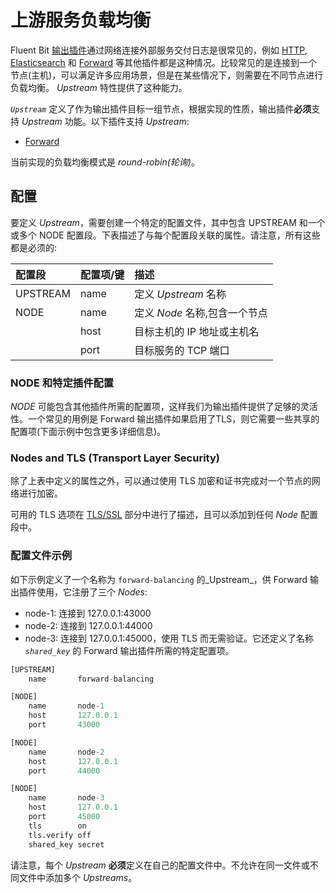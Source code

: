 # 上游服务负载均衡

Fluent Bit [输出插件](pipeline/outputs)通过网络连接外部服务交付日志是很常见的，例如 [HTTP](../../pipeline/outputs/http.md), [Elasticsearch](../../pipeline/outputs/elasticsearch.md) 和 [Forward](pipeline/outputs/forward.md) 等其他插件都是这种情况。比较常见的是连接到一个节点\(主机\)，可以满足许多应用场景，但是在某些情况下，则需要在不同节点进行负载均衡。 _Upstream_ 特性提供了这种能力。

_`Upstream`_ 定义了作为输出插件目标一组节点，根据实现的性质，输出插件**必须**支持 _Upstream_ 功能。以下插件支持 _Upstream_:

* [Forward](pipeline/outputs/forward.md)

当前实现的负载均衡模式是 _round-robin\(轮询\)_。

## 配置 <a id="configuration"></a>

要定义 _Upstream_，需要创建一个特定的配置文件，其中包含 UPSTREAM 和一个或多个 NODE 配置段。下表描述了与每个配置段关联的属性。请注意，所有这些都是必须的:

| 配置段 | 配置项/键 | 描述 |
| :--- | :--- | :--- |
| UPSTREAM | name | 定义 _Upstream_ 名称 |
| NODE | name | 定义 _Node_ 名称,包含一个节点 |
|  | host | 目标主机的 IP 地址或主机名 |
|  | port | 目标服务的 TCP 端口 |

### NODE 和特定插件配置 <a id="nodes-and-specific-plugin-configuration"></a>

_NODE_ 可能包含其他插件所需的配置项，这样我们为输出插件提供了足够的灵活性。一个常见的用例是 Forward 输出插件如果启用了TLS，则它需要一些共享的配置项\(下面示例中包含更多详细信息\)。

### Nodes and TLS \(Transport Layer Security\)

除了上表中定义的属性之外，可以通过使用 TLS 加密和证书完成对一个节点的网络进行加密。

可用的 TLS 选项在 [TLS/SSL](../security.md) 部分中进行了描述，且可以添加到任何 _Node_ 配置段中。

### 配置文件示例 <a id="configuration-file-example"></a>

如下示例定义了一个名称为 `forward-balancing` 的_Upstream_，供 Forward 输出插件使用，它注册了三个 _Nodes_:

* node-1: 连接到 127.0.0.1:43000
* node-2: 连接到 127.0.0.1:44000
* node-3: 连接到 127.0.0.1:45000，使用 TLS 而无需验证。它还定义了名称 _`shared_key`_ 的 Forward 输出插件所需的特定配置项。

```python
[UPSTREAM]
    name       forward-balancing

[NODE]
    name       node-1
    host       127.0.0.1
    port       43000

[NODE]
    name       node-2
    host       127.0.0.1
    port       44000

[NODE]
    name       node-3
    host       127.0.0.1
    port       45000
    tls        on
    tls.verify off
    shared_key secret
```

请注意，每个 _Upstream_ **必须**定义在自己的配置文件中。不允许在同一文件或不同文件中添加多个 _Upstreams_。

